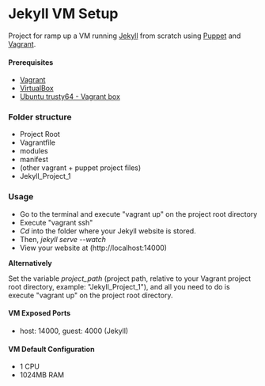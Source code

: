 # Jekyll VM Setup #

Project for ramp up a VM running [Jekyll](http://jekyllrb.com/) from scratch using [Puppet](https://puppetlabs.com/) and [Vagrant](https://www.vagrantup.com/).

#### Prerequisites ####

* [Vagrant](http://docs.vagrantup.com/v2/getting-started/index.html) 
* [VirtualBox](https://www.virtualbox.org/)
* [Ubuntu trusty64 - Vagrant box](https://atlas.hashicorp.com/ubuntu/boxes/trusty64)

### Folder structure ###

- Project Root
 - Vagrantfile
 - modules
 - manifest
 - (other vagrant + puppet project files)
 - Jekyll_Project_1

### Usage ###

+ Go to the terminal and execute "vagrant up" on the project root directory
+ Execute "vagrant ssh"
+ *Cd* into the folder where your Jekyll website is stored.
+ Then, *jekyll serve --watch*
+ View your website at (http://localhost:14000)

**Alternatively** 

Set the variable *project_path* (project path, relative to your Vagrant project root directory, example: "Jekyll_Project_1"), and all you need to do is execute "vagrant up" on the project root directory.

#### VM Exposed Ports #####

* host: 14000,  guest: 4000 (Jekyll)

#### VM Default Configuration #####

* 1 CPU
* 1024MB RAM
